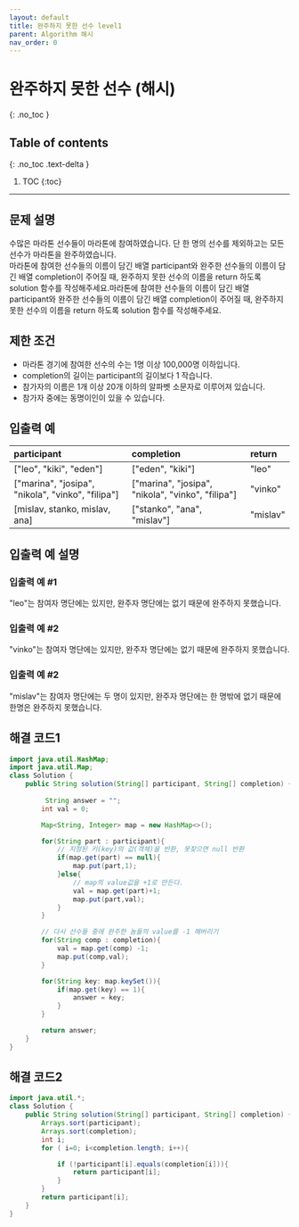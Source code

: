 ```yaml
---
layout: default
title: 완주하지 못한 선수 level1
parent: Algorithm 해시
nav_order: 0
---
```


# 완주하지 못한 선수 (해시)
{: .no_toc }


## Table of contents
{: .no_toc .text-delta }

1. TOC
{:toc}

---

## 문제 설명

수많은 마라톤 선수들이 마라톤에 참여하였습니다. 단 한 명의 선수를 제외하고는 모든 선수가 마라톤을 완주하였습니다.  
마라톤에 참여한 선수들의 이름이 담긴 배열 participant와 완주한 선수들의 이름이 담긴 배열 completion이 주어질 때, 완주하지 못한 선수의 이름을 return 하도록 solution 함수를 작성해주세요.마라톤에 참여한 선수들의 이름이 담긴 배열 participant와 완주한 선수들의 이름이 담긴 배열 completion이 주어질 때, 완주하지 못한 선수의 이름을 return 하도록 solution 함수를 작성해주세요.  

## 제한 조건

* 마라톤 경기에 참여한 선수의 수는 1명 이상 100,000명 이하입니다.
* completion의 길이는 participant의 길이보다 1 작습니다.
* 참가자의 이름은 1개 이상 20개 이하의 알파벳 소문자로 이루어져 있습니다.
* 참가자 중에는 동명이인이 있을 수 있습니다.

## 입출력 예

| participant                                        | completion                                        | return            | 
|:---------------------------------------------------|:--------------------------------------------------|:------------------|
| ["leo", "kiki", "eden"]                            | ["eden", "kiki"]                                  | "leo"             |
| ["marina", "josipa", "nikola", "vinko", "filipa"]  | ["marina", "josipa", "nikola", "vinko", "filipa"] | "vinko"           |
| [mislav, stanko, mislav, ana]                      | ["stanko", "ana", "mislav"]                       | "mislav"          |

## 입출력 예 설명

### 입출력 예 #1

"leo"는 참여자 명단에는 있지만, 완주자 명단에는 없기 때문에 완주하지 못했습니다.

### 입출력 예 #2

"vinko"는 참여자 명단에는 있지만, 완주자 명단에는 없기 때문에 완주하지 못했습니다.

### 입출력 예 #2

"mislav"는 참여자 명단에는 두 명이 있지만, 완주자 명단에는 한 명밖에 없기 때문에 한명은 완주하지 못했습니다.

## 해결 코드1
```java
import java.util.HashMap;
import java.util.Map;
class Solution {
    public String solution(String[] participant, String[] completion) {
             
         String answer = "";
        int val = 0;

        Map<String, Integer> map = new HashMap<>();

        for(String part : participant){
            // 지정된 키(key)의 값(객체)을 반환, 못찾으면 null 반환
            if(map.get(part) == null){
                map.put(part,1);
            }else{
                // map의 value값을 +1로 만든다.
                val = map.get(part)+1;
                map.put(part,val);
            }
        }

        // 다시 선수들 중에 완주한 놈들의 value를 -1 해버리기
        for(String comp : completion){
            val = map.get(comp) -1;
            map.put(comp,val);
        }

        for(String key: map.keySet()){
            if(map.get(key) == 1){
                answer = key;
            }
        }

        return answer;
    }
}
```

## 해결 코드2
```java
import java.util.*;
class Solution {
    public String solution(String[] participant, String[] completion) {
        Arrays.sort(participant);
        Arrays.sort(completion);
        int i;
        for ( i=0; i<completion.length; i++){

            if (!participant[i].equals(completion[i])){
                return participant[i];
            }
        }
        return participant[i];
    }
}
```